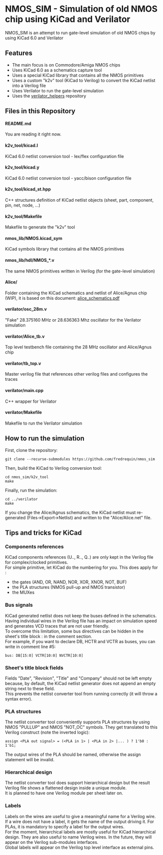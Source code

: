 
NMOS_SIM - Simulation of old NMOS chip using KiCad and Verilator
================================================================

NMOS_SIM is an attempt to run gate-level simulation of old NMOS chips by using KiCad 6.0 and Verilator

Features
--------

- The main focus is on Commodore/Amiga NMOS chips
- Uses KiCad 6.0 as a schematics capture tool
- Uses a special KiCad library that contains all the NMOS primitives
- Uses a custom "k2v" tool (KiCad to Verilog) to convert the KiCad netlist into a Verilog file
- Uses Verilator to run the gate-level simulation
- Uses the [verilator_helpers](https://github.com/fredrequin/verilator_helpers) repository

Files in this Repository
------------------------

#### README.md

You are reading it right now.

#### k2v_tool/kicad.l

KiCad 6.0 netlist conversion tool - lex/flex configuration file

#### k2v_tool/kicad.y

KiCad 6.0 netlist conversion tool - yacc/bison configuration file

#### k2v_tool/kicad_st.hpp

C++ structures definition of KiCad netlist objects (sheet, part, component, pin, net, node, ...)

#### k2v_tool/Makefile

Makefile to generate the "k2v" tool

#### nmos_lib/NMOS.kicad_sym

KiCad symbols library that contains all the NMOS primitives

#### nmos_lib/hdl/NMOS_*.v

The same NMOS primitives written in Verilog (for the gate-level simulation)

#### Alice/

Folder containing the KiCad schematics and netlist of Alice/Agnus chip (WIP), it is based on this document: [alice_schematics.pdf](https://github.com/nonarkitten/amiga_replacement_project/blob/master/agnus/alice_schematics.pdf)

#### verilator/osc_28m.v

"Fake" 28.375160 MHz or 28.636363 Mhz oscillator for the Verilator simulation

#### verilator/Alice_tb.v

Top level testbench file containing the 28 MHz oscillator and Alice/Agnus chip

#### verilator/tb_top.v

Master verilog file that references other verilog files and configures the traces

#### verilator/main.cpp

C++ wrapper for Verilator

#### verilator/Makefile

Makefile to run the Verilator simulation

How to run the simulation
-------------------------

First, clone the repository:
```
git clone --recurse-submodules https://github.com/fredrequin/nmos_sim
```

Then, build the KiCad to Verilog conversion tool:
```
cd nmos_sim/k2v_tool
make
```

Finally, run the simulation:
```
cd ../verilator
make
```

If you change the Alice/Agnus schematics, the KiCad netlist must re-generated (Files->Export->Netlist) and written to the "Alice/Alice.net" file.

Tips and tricks for KiCad
-------------------------

### Components references

KiCad components references (U.., R.., Q..) are only kept in the Verilog file for complex/clocked primitives.\
For simple primitive, let KiCad do the numbering for you. This does apply for :
- the gates (AND, OR, NAND, NOR, XOR, XNOR, NOT, BUF)
- the PLA structures (NMOS pull-up and NMOS transistor)
- the MUXes

### Bus signals

KiCad generated netlist does not keep the buses defined in the schematics.\
Having individual wires in the Verilog file has an impact on simulation speed and generates VCD traces that are not user friendly.\
To overcome this limitation, some bus directives can be hidden in the sheet's title block : in the comment section.\
For example, if you want to declare DB, HCTR and VCTR as buses, you can write in comment line #5:
```
bus: DB[15:0] VCTR[10:0] NVCTR[10:0]
```

### Sheet's title block fields

Fields "Date", "Revision", "Title" and "Company" should not be left empty because, by default, the KiCad netlist generator does not append an empty string next to these field.\
This prevents the netlist converter tool from running correctly (it will throw a syntax error).

### PLA structures

The netlist converter tool conveniently supports PLA structures by using NMOS "PULLUP" and NMOS "NOT_OC" symbols.
They get translated to this Verilog construct (note the inverted logic):
```
assign <PLA out signal> = (<PLA in 1> | <PLA in 2> |... ) ? 1'b0 : 1'b1;
```
The output wires of the PLA should be named, otherwise the assign statement will be invalid.

### Hierarchical design

The netlist converter tool does support hierarchical design but the result Verilog file shows a flattened design inside a unique module.\
It is planned to have one Verilog module per sheet later on.

### Labels

Labels on the wires are useful to give a meaningful name for a Verilog wire. If a wire does not have a label, it gets the name of the output driving it. For PLAs, it is mandatory to specify a label for the output wires.\
For the moment, hierarchical labels are mostly useful for KiCad hierarchical design. They are also useful to name Verilog wires. In the future, they will appear on the Verilog sub-modules interfaces.\
Global labels will appear on the Verilog top level interface as external pins.

